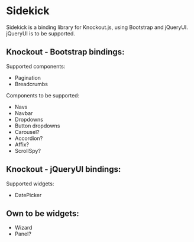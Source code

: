 Sidekick
========

Sidekick is a binding library for Knockout.js, using Bootstrap and jQueryUI. jQueryUI is to be supported.


Knockout - Bootstrap bindings:
--
Supported components:
* Pagination
* Breadcrumbs

Components to be supported:
* Navs
* Navbar
* Dropdowns
* Button dropdowns
* Carousel?
* Accordion?
* Affix?
* ScrollSpy?

Knockout - jQueryUI bindings:
--
Supported widgets:
* DatePicker


Own to be widgets:
--
* Wizard
* Panel?
